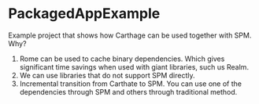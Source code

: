 # PackagedAppExample

Example project that shows how Carthage can be used together with SPM. Why?
1. Rome can be used to cache binary dependencies. Which gives significant time savings when used with giant libraries, such us Realm.
2. We can use libraries that do not support SPM directly.
3. Incremental transition from Carthate to SPM. You can use one of the dependencies through SPM and others through traditional method.
